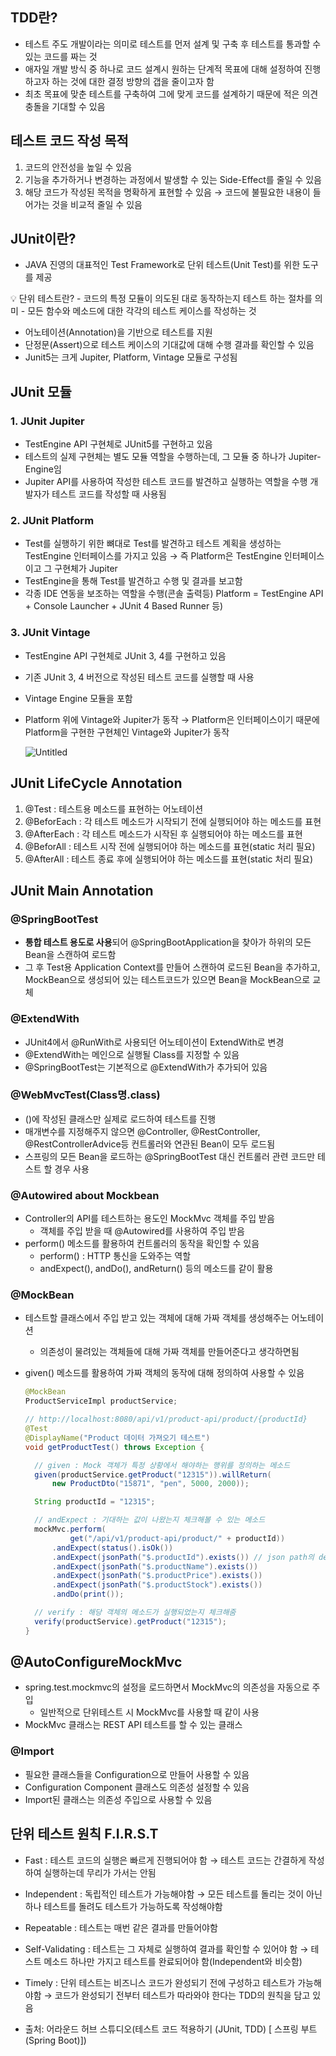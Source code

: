 ## TDD란?

- 테스트 주도 개발이라는 의미로 테스트를 먼저 설계 및 구축 후 테스트를 통과할 수 있는 코드를 짜는 것
- 애자일 개발 방식 중 하나로 코드 설계시 원하는 단계적 목표에 대해 설정하여 진행하고자 하는 것에 대한 결정 방향의 갭을 줄이고자 함
- 최초 목표에 맞춘 테스트를 구축하여 그에 맞게 코드를 설계하기 때문에 적은 의견 충돌을 기대할 수 있음

## 테스트 코드 작성 목적

1. 코드의 안전성을 높일 수 있음
2. 기능을 추가하거나 변경하는 과정에서 발생할 수 있는 Side-Effect를 줄일 수 있음
3. 해당 코드가 작성된 목적을 명확하게 표현할 수 있음
→ 코드에 불필요한 내용이 들어가는 것을 비교적 줄일 수 있음

## JUnit이란?

- JAVA 진영의 대표적인 Test Framework로 단위 테스트(Unit Test)를 위한 도구를 제공

<aside>
💡 단위 테스트란?
- 코드의 특정 모듈이 의도된 대로 동작하는지 테스트 하는 절차를 의미
- 모든 함수와 메소드에 대한 각각의 테스트 케이스를 작성하는 것

</aside>

- 어노테이션(Annotation)을 기반으로 테스트를 지원
- 단정문(Assert)으로 테스트 케이스의 기대값에 대해 수행 결과를 확인할 수 있음
- Junit5는 크게 Jupiter, Platform, Vintage 모듈로 구성됨

## JUnit 모듈

### 1. JUnit Jupiter

- TestEngine API 구현체로 JUnit5를 구현하고 있음
- 테스트의 실제 구현체는 별도 모듈 역할을 수행하는데, 그 모듈 중 하나가 Jupiter-Engine임
- Jupiter API를 사용하여 작성한 테스트 코드를 발견하고 실행하는 역할을 수행
개발자가 테스트 코드를 작성할 때 사용됨

### 2. JUnit Platform

- Test를 실행하기 위한 뼈대로 Test를 발견하고 테스트 계획을 생성하는 TestEngine 인터페이스를 가지고 있음 → 즉 Platform은 TestEngine 인터페이스이고 그 구현체가 Jupiter
- TestEngine을 통해 Test를 발견하고 수행 및 결과를 보고함
- 각종 IDE 연동을 보조하는 역할을 수행(콘솔 출력등)
Platform = TestEngine API + Console Launcher + JUnit 4 Based Runner 등)

### 3. JUnit Vintage

- TestEngine API 구현체로 JUnit 3, 4를 구현하고 있음
- 기존 JUnit 3, 4 버전으로 작성된 테스트 코드를 실행할 때 사용
- Vintage Engine 모듈을 포함
- Platform 위에 Vintage와 Jupiter가 동작
→ Platform은 인터페이스이기 때문에 Platform을 구현한 구현체인 Vintage와 Jupiter가 동작
    
    ![Untitled](https://github.com/juhwan-Ki/TIL/assets/87765888/35b78e94-3bb7-46a7-9469-aecd89f9a758)
    

## JUnit LifeCycle Annotation

1. @Test : 테스트용 메소드를 표현하는 어노테이션
2. @BeforEach : 각 테스트 메소드가 시작되기 전에 실행되어야 하는 메소드를 표현
3. @AfterEach : 각 테스트 메소드가 시작된 후 실행되어야 하는 메소드를 표현
4. @BeforAll : 테스트 시작 전에 실행되어야 하는 메소드를 표현(static 처리 필요)
5. @AfterAll : 테스트 종료 후에 실행되어야 하는 메소드를 표현(static 처리 필요)

## JUnit Main Annotation

### @SpringBootTest

- **통합 테스트 용도로 사용**되어 @SpringBootApplication을 찾아가 하위의 모든 Bean을 스캔하여 로드함
- 그 후 Test용 Application Context를 만들어 스캔하여 로드된 Bean을 추가하고, MockBean으로 생성되어 있는 테스트코드가 있으면 Bean을 MockBean으로 교체

### @ExtendWith

- JUnit4에서 @RunWith로 사용되던 어노테이션이 ExtendWith로 변경
- @ExtendWith는 메인으로 실행될 Class를 지정할 수 있음
- @SpringBootTest는 기본적으로 @ExtendWith가 추가되어 있음

### @WebMvcTest(Class명.class)

- ()에 작성된 클래스만 실제로 로드하여 테스트를 진행
- 매개변수를 지정해주지 않으면 @Controller, @RestController, @RestControllerAdvice등 컨트롤러와 연관된 Bean이 모두 로드됨
- 스프링의 모든 Bean을 로드하는 @SpringBootTest 대신 컨트롤러 관련 코드만 테스트 할 경우 사용

### @Autowired about Mockbean

- Controller의 API를 테스트하는 용도인 MockMvc 객체를 주입 받음
    - 객체를 주입 받을 때 @Autowired를 사용하여 주입 받음
- perform() 메소드를 활용하여 컨트롤러의 동작을 확인할 수 있음
    - perform() : HTTP 통신을 도와주는 역할
    - andExpect(), andDo(), andReturn() 등의 메소드를 같이 활용

### @MockBean

- 테스트할 클래스에서 주입 받고 있는 객체에 대해 가짜 객체를 생성해주는 어노테이션
    - 의존성이 물려있는 객체들에 대해 가짜 객체를 만들어준다고 생각하면됨
- given() 메소드를 활용하여 가짜 객체의 동작에 대해 정의하여 사용할 수 있음
    
    ```java
    @MockBean
    ProductServiceImpl productService;
    
    // http://localhost:8080/api/v1/product-api/product/{productId}
    @Test
    @DisplayName("Product 데이터 가져오기 테스트")
    void getProductTest() throws Exception {
    
      // given : Mock 객체가 특정 상황에서 해야하는 행위를 정의하는 메소드
      given(productService.getProduct("12315")).willReturn(
          new ProductDto("15871", "pen", 5000, 2000));
    
      String productId = "12315";
    
      // andExpect : 기대하는 값이 나왔는지 체크해볼 수 있는 메소드
      mockMvc.perform(
              get("/api/v1/product-api/product/" + productId))
          .andExpect(status().isOk())
          .andExpect(jsonPath("$.productId").exists()) // json path의 depth가 깊어지면 .을 추가하여 탐색할 수 있음 (ex : $.productId.productIdName)
          .andExpect(jsonPath("$.productName").exists())
          .andExpect(jsonPath("$.productPrice").exists())
          .andExpect(jsonPath("$.productStock").exists())
          .andDo(print());
    
      // verify : 해당 객체의 메소드가 실행되었는지 체크해줌
      verify(productService).getProduct("12315");
    }
    ```
    

## @AutoConfigureMockMvc

- spring.test.mockmvc의 설정을 로드하면서 MockMvc의 의존성을 자동으로 주입
    - 일반적으로 단위테스트 시 MockMvc를 사용할 때 같이 사용
- MockMvc 클래스는 REST API 테스트를 할 수 있는 클래스

### @Import

- 필요한 클래스들을 Configuration으로 만들어 사용할 수 있음
- Configuration Component 클래스도 의존성 설정할 수 있음
- Import된 클래스는 의존성 주입으로 사용할 수 있음

## 단위 테스트 원칙 F.I.R.S.T

- Fast : 테스트 코드의 실행은 빠르게 진행되어야 함 
→ 테스트 코드는 간결하게 작성하여 실행하는데 무리가 가서는 안됨
- Independent : 독립적인 테스트가 가능해야함 
→ 모든 테스트를 돌리는 것이 아닌 하나 테스트를 돌려도 테스트가 가능하도록 작성해야함
- Repeatable : 테스트는 매번 같은 결과를 만들어야함
- Self-Validating : 테스트는 그 자체로 실행하여 결과를 확인할 수 있어야 함
→ 테스트 메소드 하나만 가지고 테스트를 완료되어야 함(Independent와 비슷함)
- Timely : 단위 테스트는 비즈니스 코드가 완성되기 전에 구성하고 테스트가 가능해야함
→ 코드가 완성되기 전부터 테스트가 따라와야 한다는 TDD의 원칙을 담고 있음

- 출처: 어라운드 허브 스튜디오(테스트 코드 적용하기 (JUnit, TDD) [ 스프링 부트 (Spring Boot)])
